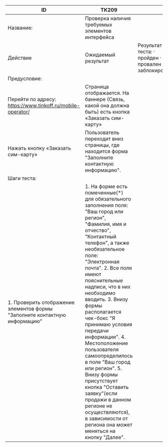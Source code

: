 |    ID                                                                                     |    ТК209                                                                                                                                                                                                                                                                                                                                                                                                                                                                                                                                                                                                                                                                                          |                                                                         |
|-------------------------------------------------------------------------------------------|---------------------------------------------------------------------------------------------------------------------------------------------------------------------------------------------------------------------------------------------------------------------------------------------------------------------------------------------------------------------------------------------------------------------------------------------------------------------------------------------------------------------------------------------------------------------------------------------------------------------------------------------------------------------------------------------------|-------------------------------------------------------------------------|
|    Название:                                                                              |    Проверка наличия   требуемых элементов интерфейса                                                                                                                                                                                                                                                                                                                                                                                                                                                                                                                                                                                                                                              |                                                                         |
|    Действие                                                                               |    Ожидаемый результат                                                                                                                                                                                                                                                                                                                                                                                                                                                                                                                                                                                                                                                                            |    Результат теста:   ·   пройден    ·   провален   ·   заблокирован    |
|    Предусловие:                                                                           |                                                                                                                                                                                                                                                                                                                                                                                                                                                                                                                                                                                                                                                                                                   |                                                                         |
|        Перейти по адресу: https://www.tinkoff.ru/mobile-operator/                         |    Страница отображается.   На баннере (Связь, какой она должна быть) есть кнопка «Заказать сим-карту»                                                                                                                                                                                                                                                                                                                                                                                                                                                                                                                                                                                            |                                                                         |
|        Нажать кнопку «Заказать сим-карту»                                                 |    Пользователь переходит   вниз страницы, где находится форма "Заполните контактную информацию".                                                                                                                                                                                                                                                                                                                                                                                                                                                                                                                                                                                                 |                                                                         |
|    Шаги   теста:                                                                          |                                                                                                                                                                                                                                                                                                                                                                                                                                                                                                                                                                                                                                                                                                   |                                                                         |
|    1.        Проверить отображение   элементов формы "Заполните контактную информацию"    |       1. На форме        есть помеченные(*) для обязательного заполнения поля: "Ваш город        или регион", "Фамилия, имя и отчество", "Контактный        телефон", а также необязательное поле: "Электронная        почта".    2. Все поля        имеют пояснительные надписи, что в них необходимо вводить.   3.  Внизу формы        располагается чек-бокс "Я принимаю условия передачи        информации".  4.  Местоположение        пользователя самоопределилось в поле "Ваш город или регион".  5.  Внизу формы присутствует        кнопка "Оставить заявку"(если продажи в данном регионе не        осуществляются), в зависимости от региона она может меняться на кнопку        "Далее".       |                                                                         |
